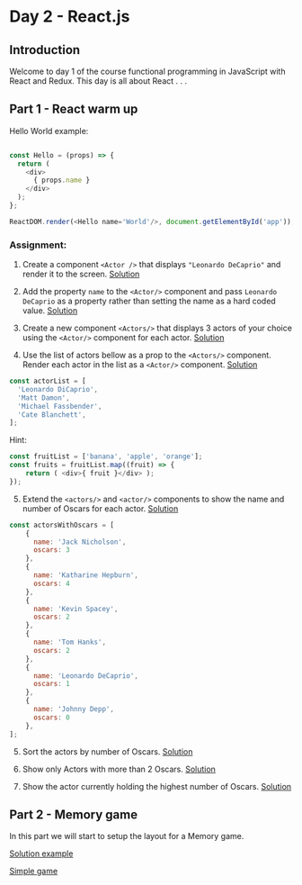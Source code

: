 # Day 2 - React.js

## Introduction

Welcome to day 1 of the course functional programming in JavaScript with React and Redux. This day is all about React . . .

## Part 1 - React warm up

Hello World example:
```javascript

const Hello = (props) => {
  return (
    <div>
      { props.name }
    </div>
  );
};

ReactDOM.render(<Hello name='World'/>, document.getElementById('app'));
```
### Assignment:
1. Create a component `<Actor />` that displays `"Leonardo DeCaprio"` and render it to the screen.
[Solution](http://jsbin.com/sojejoz/5/edit?html,js,output)

2. Add the property `name` to the `<Actor/>` component and pass `Leonardo DeCaprio` as a property rather than setting the name as a hard coded value.
[Solution](http://jsbin.com/sojejoz/6/edit?js,output)

3. Create a new component `<Actors/>` that displays 3 actors of your choice using the `<Actor/>` component for each actor.
[Solution](http://jsbin.com/sojejoz/12/edit?js,output)

4. Use the list of actors bellow as a prop to the `<Actors/>` component. Render each actor in the list as a `<Actor/>` component. [Solution](http://jsbin.com/sojejoz/15/edit?js,output)
```javascript
const actorList = [
  'Leonardo DiCaprio',
  'Matt Damon',
  'Michael Fassbender',
  'Cate Blanchett',
];
```
Hint:
```javascript
const fruitList = ['banana', 'apple', 'orange'];
const fruits = fruitList.map((fruit) => {
    return ( <div>{ fruit }</div> );
});
```

5. Extend the `<actors/>` and `<actor/>` components to show the name and number of Oscars for each actor. [Solution](http://jsbin.com/sojejoz/24/edit?js,output)
```javascript
const actorsWithOscars = [
    {
      name: 'Jack Nicholson',
      oscars: 3
    },
    {
      name: 'Katharine Hepburn',
      oscars: 4
    },
    {
      name: 'Kevin Spacey',
      oscars: 2
    },
    {
      name: 'Tom Hanks',
      oscars: 2
    },
    {
      name: 'Leonardo DeCaprio',
      oscars: 1
    },
    {
      name: 'Johnny Depp',
      oscars: 0
    },
];
```
5. Sort the actors by number of Oscars. [Solution](http://jsbin.com/sojejoz/29/edit?js,output)

6. Show only Actors with more than 2 Oscars. [Solution](http://jsbin.com/sojejoz/34/edit?js,output)

7. Show the actor currently holding the highest number of Oscars. [Solution](http://jsbin.com/sojejoz/42/edit?js,console,output)

## Part 2 - Memory game
In this part we will start to setup the layout for a Memory game.

[Solution example](http://jsbin.com/yetiqok/179/edit?css,js,output)


[Simple game](http://jsbin.com/yetiqok/214/edit?js,output)
